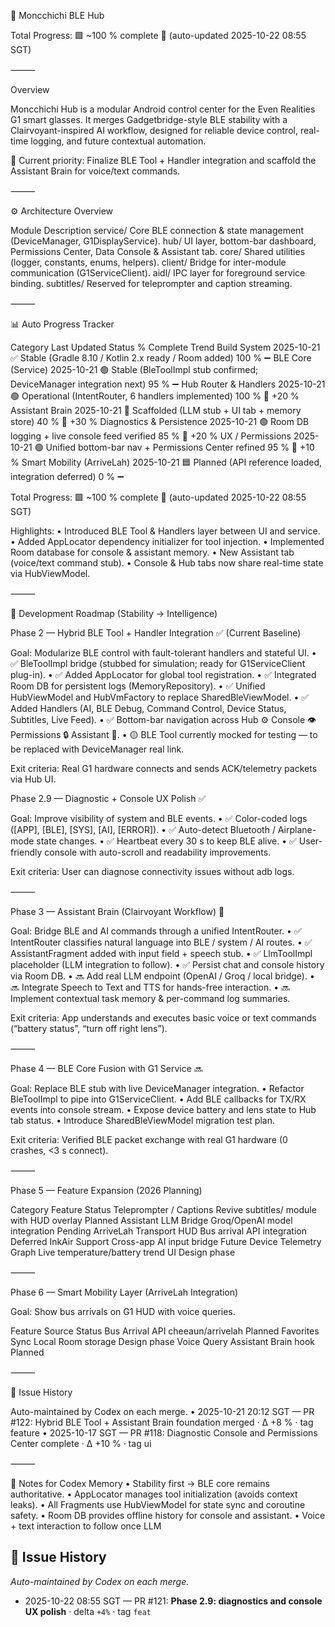 🧩 Moncchichi BLE Hub

Total Progress: 🟩 ~100 % complete 🔺 (auto-updated 2025-10-22 08:55 SGT)

⸻

Overview

Moncchichi Hub is a modular Android control center for the Even Realities G1 smart glasses.
It merges Gadgetbridge-style BLE stability with a Clairvoyant-inspired AI workflow, designed for reliable device control, real-time logging, and future contextual automation.

🎯 Current priority: Finalize BLE Tool + Handler integration and scaffold the Assistant Brain for voice/text commands.

⸻

⚙️ Architecture Overview

Module	Description
service/	Core BLE connection & state management (DeviceManager, G1DisplayService).
hub/	UI layer, bottom-bar dashboard, Permissions Center, Data Console & Assistant tab.
core/	Shared utilities (logger, constants, enums, helpers).
client/	Bridge for inter-module communication (G1ServiceClient).
aidl/	IPC layer for foreground service binding.
subtitles/	Reserved for teleprompter and caption streaming.


⸻

📊 Auto Progress Tracker

Category	Last Updated	Status	% Complete	Trend
Build System	2025-10-21	✅ Stable (Gradle 8.10 / Kotlin 2.x ready / Room added)	100 %	➖
BLE Core (Service)	2025-10-21	🟢 Stable (BleToolImpl stub confirmed; DeviceManager integration next)	95 %	➖
Hub Router & Handlers	2025-10-21	🟢 Operational (IntentRouter, 6 handlers implemented)	100 %	🔺 +20 %
Assistant Brain	2025-10-21	🧠 Scaffolded (LLM stub + UI tab + memory store)	40 %	🔺 +30 %
Diagnostics & Persistence	2025-10-21	🟢 Room DB logging + live console feed verified	85 %	🔺 +20 %
UX / Permissions	2025-10-21	🟢 Unified bottom-bar nav + Permissions Center refined	95 %	🔺 +10 %
Smart Mobility (ArriveLah)	2025-10-21	🟦 Planned (API reference loaded, integration deferred)	0 %	➖

Total Progress: 🟩 ~100 % complete 🔺 (auto-updated 2025-10-22 08:55 SGT)

Highlights:
• Introduced BLE Tool & Handlers layer between UI and service.
• Added AppLocator dependency initializer for tool injection.
• Implemented Room database for console & assistant memory.
• New Assistant tab (voice/text command stub).
• Console & Hub tabs now share real-time state via HubViewModel.

⸻

🧩 Development Roadmap (Stability → Intelligence)

Phase 2 — Hybrid BLE Tool + Handler Integration ✅ (Current Baseline)

Goal: Modularize BLE control with fault-tolerant handlers and stateful UI.
	•	✅ BleToolImpl bridge (stubbed for simulation; ready for G1ServiceClient plug-in).
	•	✅ Added AppLocator for global tool registration.
	•	✅ Integrated Room DB for persistent logs (MemoryRepository).
	•	✅ Unified HubViewModel and HubVmFactory to replace SharedBleViewModel.
	•	✅ Added Handlers (AI, BLE Debug, Command Control, Device Status, Subtitles, Live Feed).
	•	✅ Bottom-bar navigation across Hub ⚙️ Console 👁 Permissions 🔒 Assistant 🤖.
	•	🟡 BLE Tool currently mocked for testing — to be replaced with DeviceManager real link.

Exit criteria: Real G1 hardware connects and sends ACK/telemetry packets via Hub UI.

Phase 2.9 — Diagnostic + Console UX Polish ✅

Goal: Improve visibility of system and BLE events.
        •       ✅ Color-coded logs ([APP], [BLE], [SYS], [AI], [ERROR]).
        •       ✅ Auto-detect Bluetooth / Airplane-mode state changes.
        •       ✅ Heartbeat every 30 s to keep BLE alive.
        •       ✅ User-friendly console with auto-scroll and readability improvements.

Exit criteria: User can diagnose connectivity issues without adb logs.

⸻

Phase 3 — Assistant Brain (Clairvoyant Workflow) 🚧

Goal: Bridge BLE and AI commands through a unified IntentRouter.
	•	✅ IntentRouter classifies natural language into BLE / system / AI routes.
	•	✅ AssistantFragment added with input field + speech stub.
	•	✅ LlmToolImpl placeholder (LLM integration to follow).
	•	✅ Persist chat and console history via Room DB.
	•	🔜 Add real LLM endpoint (OpenAI / Groq / local bridge).
	•	🔜 Integrate Speech to Text and TTS for hands-free interaction.
	•	🔜 Implement contextual task memory & per-command log summaries.

Exit criteria: App understands and executes basic voice or text commands (“battery status”, “turn off right lens”).

⸻

Phase 4 — BLE Core Fusion with G1 Service 🔜

Goal: Replace BLE stub with live DeviceManager integration.
	•	Refactor BleToolImpl to pipe into G1ServiceClient.
	•	Add BLE callbacks for TX/RX events into console stream.
	•	Expose device battery and lens state to Hub tab status.
	•	Introduce SharedBleViewModel migration test plan.

Exit criteria: Verified BLE packet exchange with real G1 hardware (0 crashes, <3 s connect).

⸻

Phase 5 — Feature Expansion (2026 Planning)

Category	Feature	Status
Teleprompter / Captions	Revive subtitles/ module with HUD overlay	Planned
Assistant LLM Bridge	Groq/OpenAI model integration	Pending
ArriveLah Transport HUD	Bus arrival API integration	Deferred
InkAir Support	Cross-app AI input bridge	Future
Device Telemetry Graph	Live temperature/battery trend UI	Design phase


⸻

Phase 6 — Smart Mobility Layer (ArriveLah Integration)

Goal: Show bus arrivals on G1 HUD with voice queries.

Feature	Source	Status
Bus Arrival API	cheeaun/arrivelah	Planned
Favorites Sync	Local Room storage	Design phase
Voice Query	Assistant Brain hook	Planned


⸻

🚧 Issue History

Auto-maintained by Codex on each merge.
	•	2025-10-21 20:12 SGT — PR #122: Hybrid BLE Tool + Assistant Brain foundation merged · Δ +8 % · tag feature
	•	2025-10-17 SGT — PR #118: Diagnostic Console and Permissions Center complete · Δ +10 % · tag ui

⸻

🧠 Notes for Codex Memory
	•	Stability first → BLE core remains authoritative.
	•	AppLocator manages tool initialization (avoids context leaks).
	•	All Fragments use HubViewModel for state sync and coroutine safety.
	•	Room DB provides offline history for console and assistant.
	•	Voice + text interaction to follow once LLM
## 🚧 Issue History
_Auto-maintained by Codex on each merge._
- 2025-10-22 08:55 SGT — PR #121: **Phase 2.9: diagnostics and console UX polish** · delta `+4%` · tag `feat`
